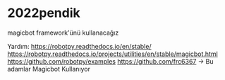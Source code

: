 # 2022pendik
magicbot framework'ünü kullanacağız

Yardım:
https://robotpy.readthedocs.io/en/stable/
https://robotpy.readthedocs.io/projects/utilities/en/stable/magicbot.html
https://github.com/robotpy/examples
https://github.com/frc6367 -> Bu adamlar Magicbot Kullanıyor
